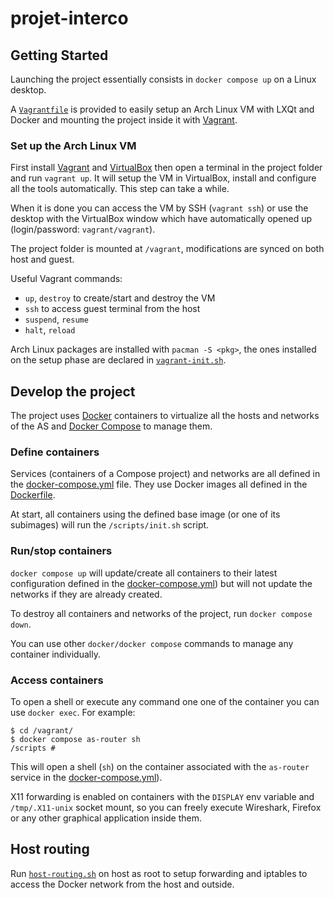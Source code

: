 # projet-interco

## Getting Started

Launching the project essentially consists in `docker compose up` on a Linux desktop.

A [`Vagrantfile`](./Vagrantfile) is provided to easily setup an Arch Linux VM with LXQt and Docker and mounting the project inside it with [Vagrant](https://www.vagrantup.com).

### Set up the Arch Linux VM

First install [Vagrant](https://www.vagrantup.com) and [VirtualBox](https://www.virtualbox.org) then open a terminal in the project folder and run `vagrant up`. It will setup the VM in VirtualBox, install and configure all the tools automatically. This step can take a while.

When it is done you can access the VM by SSH (`vagrant ssh`) or use the desktop with the VirtualBox window which have automatically opened up (login/password: `vagrant/vagrant`).

The project folder is mounted at `/vagrant`, modifications are synced on both host and guest.

Useful Vagrant commands:

- `up`, `destroy` to create/start and destroy the VM
- `ssh` to access guest terminal from the host
- `suspend`, `resume`
- `halt`, `reload`

Arch Linux packages are installed with `pacman -S <pkg>`, the ones installed on the setup phase are declared in [`vagrant-init.sh`](./vagrant-init.sh).

## Develop the project

The project uses [Docker](https://www.docker.com) containers to virtualize all the hosts and networks of the AS and [Docker Compose](https://docs.docker.com/compose/) to manage them.

### Define containers

Services (containers of a Compose project) and networks are all defined in the [docker-compose.yml](./docker-compose.yml) file. They use Docker images all defined in the [Dockerfile](./Dockerfile).

At start, all containers using the defined base image (or one of its subimages) will run the `/scripts/init.sh` script.

### Run/stop containers

`docker compose up` will update/create all containers to their latest configuration defined in the [docker-compose.yml](./docker-compose.yml)) but will not update the networks if they are already created.

To destroy all containers and networks of the project, run `docker compose down`.

You can use other `docker/docker compose` commands to manage any container individually.

### Access containers

To open a shell or execute any command one one of the container you can use `docker exec`. For example:

```console
$ cd /vagrant/
$ docker compose as-router sh
/scripts #
```

This will open a shell (`sh`) on the container associated with the `as-router` service in the [docker-compose.yml](./docker-compose.yml)).

X11 forwarding is enabled on containers with the `DISPLAY` env variable and `/tmp/.X11-unix` socket mount, so you can freely execute Wireshark, Firefox or any other graphical application inside them.

## Host routing

Run [`host-routing.sh`](./host-routing.sh) on host as root to setup forwarding and iptables to access the Docker network from the host and outside.
